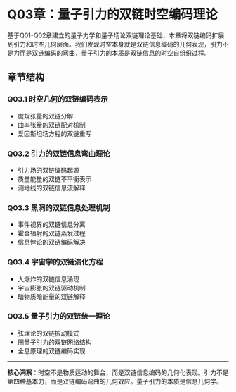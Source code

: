 # Q03章：量子引力的双链时空编码理论

基于Q01-Q02章建立的量子力学和量子场论双链理论基础，本章将双链编码扩展到引力和时空几何层面。我们发现时空本身就是双链信息编码的几何表现，引力不是力而是双链编码的弯曲，量子引力的本质是双链信息的时空自组织过程。

## 章节结构

### Q03.1 时空几何的双链编码表示
- 度规张量的双链分解
- 曲率张量的双链配对机制
- 爱因斯坦场方程的双链重写

### Q03.2 引力的双链信息弯曲理论
- 引力场的双链编码起源
- 质量能量的双链不平衡表示
- 测地线的双链信息流解释

### Q03.3 黑洞的双链信息处理机制
- 事件视界的双链信息分离
- 霍金辐射的双链蒸发过程
- 信息悖论的双链编码解决

### Q03.4 宇宙学的双链演化方程
- 大爆炸的双链信息涌现
- 宇宙膨胀的双链驱动机制
- 暗物质暗能量的双链解释

### Q03.5 量子引力的双链统一理论
- 弦理论的双链振动模式
- 圈量子引力的双链网络结构
- 全息原理的双链编码实现

---

**核心洞察**：时空不是物质运动的舞台，而是双链信息编码的几何化表现。引力不是第四种基本力，而是双链编码弯曲的几何效应。量子引力的本质是信息几何学。